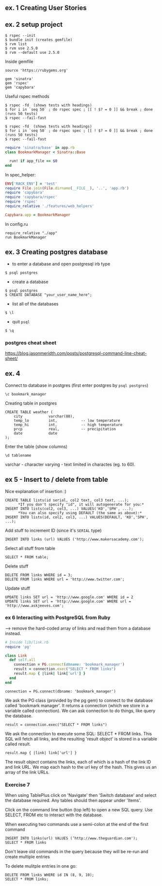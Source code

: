 ## ex. 1 Creating User Stories
## ex. 2 setup project
```plain
$ rspec --init
$ bundle init (creates gemfile)
$ rvm list
$ rvm use 2.5.0
$ rvm --default use 2.5.0
```
Inside gemfile
```plain
source 'https://rubygems.org'

gem 'sinatra'
gem 'rspec'
gem 'capybara'
```
Useful rspec methods
```plain
$ rspec -fd  (shows tests with headings)
$ for i in `seq 50` ; do rspec spec ; [[ ! $? = 0 ]] && break ; done (runs 50 tests)
$ rspec --fail-fast
```
```plain
$ rspec -fd  (shows tests with headings)
$ for i in `seq 50` ; do rspec spec ; [[ ! $? = 0 ]] && break ; done (runs 50 tests)
$ rspec --fail-fast
```
```ruby
require 'sinatra/base' in app.rb
class BookmarkManager < Sinatra::Base

  run! if app_file == $0
end
```
In spec_helper:
```ruby
ENV['RACK_ENV'] = 'test'
require File.join(File.dirname(__FILE__), '..', 'app.rb')
require 'capybara'
require 'capybara/rspec'
require 'rspec'
require_relative './features/web_helpers'

Capybara.app = BookmarkManager
```
In config.ru
```plain
require_relative "./app"
run BookmarkManager
```

## ex. 3 Creating postgres database
- to enter a database and open postgresql irb type
```plain
$ psql postgres
```
- create a database
```plain
$ psql postgres
$ CREATE DATABASE "your_user_name_here";
```
- list all of the databases
```plain
$ \l
```
- quit `psql`
```plain
$ \q
```
### postgres cheat sheet
https://blog.jasonmeridth.com/posts/postgresql-command-line-cheat-sheet/

## ex. 4
Connect to database in postgres (first enter postgres by `psql postgres`)
```plain
\c bookmark_manager
```
Creating table in postgres
```plain
CREATE TABLE weather (
    city            varchar(80),
    temp_lo         int,           -- low temperature
    temp_hi         int,           -- high temperature
    prcp            real,          -- precipitation
    date            date
);
```
Enter the table (show columns)
```plain
\d tablename
```
varchar - character varying - text limited in charactes (eg. to 60).

## ex 5 - Insert to / delete from table

Nice explanation of insertion :)
```plain
CREATE TABLE lists(id serial, col2 text, col3 text, ...);
      *If you don't specify "id", it will autogenerate for you:*
INSERT INTO lists(col2, col3, ...) VALUES('KO','SPH', ...);
      *You can also specify using DEFAULT (the same as above):*
INSERT INTO lists(id, col2, col3, ...) VALUES(DEFAULT, 'KO','SPH', ...);
```
Add stuff to increment ID (since it's `SERIAL` type)
```plain
INSERT INTO links (url) VALUES ('http://www.makersacademy.com');
```
Select all stuff from table
```plain
SELECT * FROM table;
```
Delete stuff
```plain
DELETE FROM links WHERE id = 3;
DELETE FROM links WHERE url = 'http://www.twitter.com';
```
Update stuff
```plain
UPDATE links SET url = 'http://www.google.com' WHERE id = 2
UPDATE links SET url = 'http://www.google.com' WHERE url = 'http://www.askjeeves.com';
```

### ex 6 Interacting with PostgreSQL from Ruby
--> remove the hard-coded array of links and read them from a database instead.

```ruby
# Inside lib/link.rb
require 'pg'

class Link
  def self.all
    connection = PG.connect(dbname: 'bookmark_manager')
    result = connection.exec("SELECT * FROM links")
    result.map { |link| link['url'] }
  end
end
```
```plain
connection = PG.connect(dbname: 'bookmark_manager')
```
We ask the PG class (provided by the pg gem) to connect to the database called 'bookmark manager'. It returns a connection (which we store in a variable called connection). We can ask connection to do things, like query the database.
```plain
result = connection.exec("SELECT * FROM links")
```
We ask the connection to execute some SQL: SELECT * FROM links. This SQL will fetch all links, and the resulting 'result object' is stored in a variable called result.
```plain
result.map { |link| link['url'] }
```
The result object contains the links, each of which is a hash of the link ID and link URL. We map each hash to the url key of the hash. This gives us an array of the link URLs.

### Exercise 7

When using TablePlus click on 'Navigate' then 'Switch database' and select the database required. Any tables should then appear under 'Items'. 

Click on the command line button (top left) to open a new SQL query. Use SELECT, FROM etc to interact with the database.

When executing two commands use a semi-colon at the end of the first command

```plain
INSERT INTO links(url) VALUES (’http://www.theguardian.com');
SELECT * FROM links
```

Don't leave old commands in the query because they will be re-run and create multiple entries

To delete mulitple entries in one go:

```plain
DELETE FROM links WHERE id IN (8, 9, 10);
SELECT * FROM links;
```

